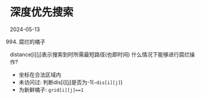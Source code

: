 

# 深度优先搜索

2024-05-13 

994. 腐烂的橘子

distance[i][j]表示搜索到时所需最短路径(也即时间)
什么情况下能够进行腐烂操作?
- 坐标在合法区域内
- 未访问过: 判断dis[i][j]是否为-1(`~dis[i][j]`)
- 为新鲜橘子: `grid[i][j]==1`

```C++

```